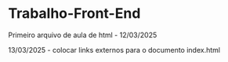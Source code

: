# Trabalho-Front-End
Primeiro arquivo de aula de html - 12/03/2025

13/03/2025 - colocar links externos para o documento index.html